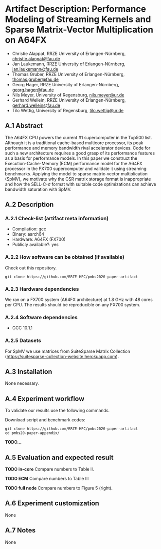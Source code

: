 # Artifact Description: Performance Modeling of Streaming Kernels and Sparse Matrix-Vector Multiplication on A64FX

* Christie Alappat, RRZE University of Erlangen-Nürnberg, christie.alappat@fau.de
* Jan Laukemann, RRZE University of Erlangen-Nürnberg, jan.laukemann@fau.de
* Thomas Gruber, RRZE University of Erlangen-Nürnberg, thomas.gruber@fau.de
* Georg Hager, RRZE University of Erlangen-Nürnberg, georg.hager@fau.de
* Nils Meyer, University of Regensburg, nils.meyer@ur.de
* Gerhard Wellein, RRZE University of Erlangen-Nürnberg, gerhard.wellein@fau.de
* Tilo Wettig, University of Regensburg, tilo.wettig@ur.de

## A.1 Abstract
The A64FX CPU powers the current #1 supercomputer in the Top500 list.
Although it is a traditional cache-based multicore processor, its peak performance and 
memory bandwidth rival accelerator devices.
Code for such a new architecture requires a good grasp of its performance features as
a basis for performance models.
In this paper we construct the Execution-Cache-Memory (ECM) performance model for the
A64FX processor in the FX700 supercomputer and validate it using streaming benchmarks.
Applying the model to sparse matrix-vector multiplication (SpMV), we motivate why the
CSR matrix storage format is inappropriate and how the SELL-C-σ format with suitable
code optimizations can achieve bandwidth saturation with SpMV.


## A.2 Description
### A.2.1 Check-list (artifact meta information)
- Compilation: gcc
- Binary: aarch64
- Hardware: A64FX (FX700)
- Publicly available?: yes

### A.2.2 How software can be obtained (if available)
Check out this repository.
```
git clone https://github.com/RRZE-HPC/pmbs2020-paper-artifact
```

### A.2.3 Hardware dependencies
We ran on a FX700 system (A64FX architecture) at 1.8 GHz with 48 cores per CPU.
The results should be reproducible on any FX700 system.

### A.2.4 Software dependencies
* GCC 10.1.1

### A.2.5 Datasets
For SpMV we use matrices from SuiteSparse Matrix Collection
(https://suitesparse-collection-website.herokuapp.com).

## A.3 Installation
None necessary.


## A.4 Experiment workflow
To validate our results use the following commands.

Download script and benchmark codes:
```
git clone https://github.com/RRZE-HPC/pmbs2020-paper-artifact
cd pmbs20-paper-appendix/
```

**TODO...**


## A.5 Evaluation and expected result
**TODO in-core**
Compare numbers to Table II.

**TODO ECM**
Compare numbers to Table III

**TODO full node**
Compare numbers to Figure 5 (right).


## A.6 Experiment customization
None


## A.7 Notes
None
